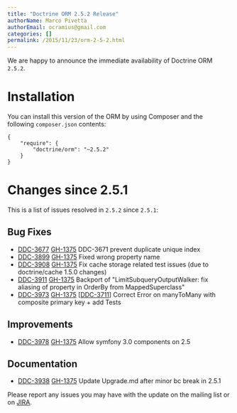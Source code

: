 ```yaml
---
title: "Doctrine ORM 2.5.2 Release"
authorName: Marco Pivetta
authorEmail: ocramius@gmail.com
categories: []
permalink: /2015/11/23/orm-2-5-2.html
---
```

We are happy to announce the immediate availability of Doctrine ORM
`2.5.2`.

Installation
============

You can install this version of the ORM by using Composer and the
following `composer.json` contents:

~~~~ {.sourceCode .json}
{
    "require": {
        "doctrine/orm": "~2.5.2"
    }
}
~~~~

Changes since 2.5.1
===================

This is a list of issues resolved in `2.5.2` since `2.5.1`:

Bug Fixes
---------

-   [DDC-3677](https://github.com/doctrine/orm/issues/4508)
    [GH-1375](https://github.com/doctrine/doctrine2/pull/3677) DDC-3671
    prevent duplicate unique index
-   [DDC-3899](https://github.com/doctrine/orm/issues/4754)
    [GH-1375](https://github.com/doctrine/doctrine2/pull/3899) Fixed
    wrong property name
-   [DDC-3908](https://github.com/doctrine/orm/issues/4765)
    [GH-1375](https://github.com/doctrine/doctrine2/pull/3908) Fix cache
    storage related test issues (due to doctrine/cache 1.5.0 changes)
-   [DDC-3911](https://github.com/doctrine/orm/issues/4769)
    [GH-1375](https://github.com/doctrine/doctrine2/pull/3911) Backport
    of "LimitSubqueryOutputWalker: fix aliasing of property in OrderBy
    from MappedSuperclass"
-   [DDC-3973](https://github.com/doctrine/orm/issues/4832)
    [GH-1375](https://github.com/doctrine/doctrine2/pull/3973)
    [[DDC-3711](https://github.com/doctrine/orm/issues/4547)]
    Correct Error on manyToMany with composite primary key + add Tests

Improvements
------------

-   [DDC-3978](https://github.com/doctrine/orm/issues/4837)
    [GH-1375](https://github.com/doctrine/doctrine2/pull/3978) Allow
    symfony 3.0 components on 2.5

Documentation
-------------

-   [DDC-3938](https://github.com/doctrine/orm/issues/4798)
    [GH-1375](https://github.com/doctrine/doctrine2/pull/3938) Update
    Upgrade.md after minor bc break in 2.5.1

Please report any issues you may have with the update on the mailing
list or on [JIRA](https://www.doctrine-project.org/jira/browse/DDC).
